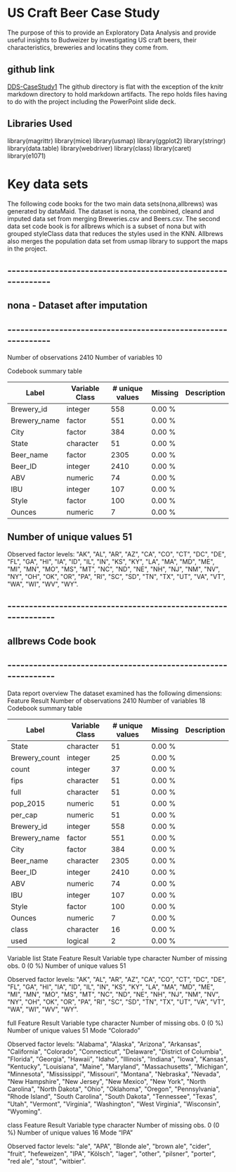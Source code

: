 # US Craft Beer Case Study

The purpose of this to provide an Exploratory Data Analysis and 
provide useful insights to Budweizer by investigating US craft beers, their characteristics, breweries and locatins they come from.

## github link
[DDS-CaseStudy1](https://github.com/malcolmccarlson/DDS-CaseStudy1)
The github directory is flat with the exception of the knitr markdown directory to hold markdown artifacts.  The repo holds files having to do with the project including the PowerPoint slide deck.


## Libraries Used
library(magrittr)
library(mice)
library(usmap)
library(ggplot2)
library(stringr)
library(data.table)
library(webdriver)
library(class)
library(caret)
library(e1071)

# Key data sets
The following code books for the two main data sets(nona,allbrews) was generated by dataMaid.  The dataset is nona, the combined, cleand and imputed data set from merging Breweries.csv and Beers.csv.  The second data set code book is for allbrews which is a subset of nona but with grouped styleClass data that reduces the styles used in the KNN.  Allbrews also merges the population data set from usmap library to support the maps in the project.

## -------------------------------------------------------------
##                 nona - Dataset after imputation
## -------------------------------------------------------------

Number of observations	2410
Number of variables	10

Codebook summary table

Label       |Variable Class|# unique values|Missing|Description
------------|--------------|---------------|-------|------------
Brewery_id  |integer       |558            |0.00 % |      	 
Brewery_name|factor        |551	           |0.00 % |       	  
City        |factor	       |384	           |0.00 % |
State       |character	   |51	           |0.00 % |
Beer_name   |factor	       |2305	         |0.00 % |
Beer_ID     |integer	     |2410         	 |0.00 % |	
ABV         |numeric	     |74	           |0.00 % |	
IBU         |integer    	 |107	           |0.00 % |
Style       |factor        |100	           |0.00 % |	
Ounces      |numeric	     |7	             |0.00 % |	


## Number of unique values	51
Observed factor levels: "AK", "AL", "AR", "AZ", "CA", "CO", "CT", "DC", "DE", "FL", "GA", "HI", "IA", "ID", "IL", "IN", "KS", "KY", "LA", "MA", "MD", "ME", "MI", "MN", "MO", "MS", "MT", "NC", "ND", "NE", "NH", "NJ", "NM", "NV", "NY", "OH", "OK", "OR", "PA", "RI", "SC", "SD", "TN", "TX", "UT", "VA", "VT", "WA", "WI", "WV", "WY".


## --------------------------------------------------------------
##                    allbrews Code book
## --------------------------------------------------------------
Data report overview
The dataset examined has the following dimensions:
Feature	Result
Number of observations	2410
Number of variables	18
Codebook summary table

Label        |Variable Class|# unique values|Missing|Description
-------------|--------------|---------------|-------|-----------
State        |character	    |51	            |0.00 % |	
Brewery_count|integer	      |25	            |0.00 % |	
count        |integer 	    |37	            |0.00 % |	
fips         |character	    |51	            |0.00 %	|
full         |character	    |51	            |0.00 %	|
pop_2015     |numeric	      |51	            |0.00 %	|
per_cap      |numeric	      |51	            |0.00 %	|
Brewery_id   |integer	      |558	          |0.00 %	|
Brewery_name |factor	      |551	          |0.00 %	|
City         |factor	      |384	          |0.00 %	|
Beer_name    |character	    |2305	          |0.00 %	|
Beer_ID      |integer	      |2410	          |0.00 %	|
ABV          |numeric	      |74	            |0.00 %	|
IBU          |integer	      |107	          |0.00 %	|
Style        |factor	      |100	          |0.00 %	|
Ounces       |numeric	      |7	            |0.00 %	|
class        |character	    |16	            |0.00 %	|
used         |logical	      |2	            |0.00 %	|

Variable list
State
Feature	Result
Variable type	character
Number of missing obs.	0 (0 %)
Number of unique values	51

Observed factor levels: "AK", "AL", "AR", "AZ", "CA", "CO", "CT", "DC", "DE", "FL", "GA", "HI", "IA", "ID", "IL", "IN", "KS", "KY", "LA", "MA", "MD", "ME", "MI", "MN", "MO", "MS", "MT", "NC", "ND", "NE", "NH", "NJ", "NM", "NV", "NY", "OH", "OK", "OR", "PA", "RI", "SC", "SD", "TN", "TX", "UT", "VA", "VT", "WA", "WI", "WV", "WY".


full
Feature	Result
Variable type	character
Number of missing obs.	0 (0 %)
Number of unique values	51
Mode	“Colorado”

Observed factor levels: "Alabama", "Alaska", "Arizona", "Arkansas", "California", "Colorado", "Connecticut", "Delaware", "District of Columbia", "Florida", "Georgia", "Hawaii", "Idaho", "Illinois", "Indiana", "Iowa", "Kansas", "Kentucky", "Louisiana", "Maine", "Maryland", "Massachusetts", "Michigan", "Minnesota", "Mississippi", "Missouri", "Montana", "Nebraska", "Nevada", "New Hampshire", "New Jersey", "New Mexico", "New York", "North Carolina", "North Dakota", "Ohio", "Oklahoma", "Oregon", "Pennsylvania", "Rhode Island", "South Carolina", "South Dakota", "Tennessee", "Texas", "Utah", "Vermont", "Virginia", "Washington", "West Virginia", "Wisconsin", "Wyoming".


class
Feature	Result
Variable type	character
Number of missing obs.	0 (0 %)
Number of unique values	16
Mode	“IPA”

Observed factor levels: "ale", "APA", "Blonde ale", "brown ale", "cider", "fruit", "hefeweizen", "IPA", "Kölsch", "lager", "other", "pilsner", "porter", "red ale", "stout", "witbier".

